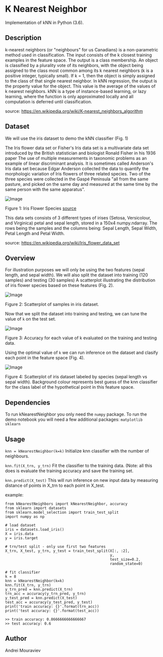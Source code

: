 # K Nearest Neighbor

Implementation of kNN in Python (3.6).


## Description

k-nearest neighbors (or "neighbours" for us Canadians) is a non-parametric method used in classification. The input consists of the k closest training examples in the feature space. The output is a class membership. An object is classified by a plurality vote of its neighbors, with the object being assigned to the class most common among its k nearest neighbors (k is a positive integer, typically small). If k = 1, then the object is simply assigned to the class of that single nearest neighbor.
In kNN regression, the output is the property value for the object. This value is the average of the values of k nearest neighbors. kNN is a type of instance-based learning, or lazy learning, where the function is only approximated locally and all computation is deferred until classification.

source: https://en.wikipedia.org/wiki/K-nearest_neighbors_algorithm

## Dataset

We will use the iris dataset to demo the kNN classifier (Fig. 1)

The Iris flower data set or Fisher's Iris data set is a multivariate data set introduced by the British statistician and biologist Ronald Fisher in his 1936 paper The use of multiple measurements in taxonomic problems as an example of linear discriminant analysis. It is sometimes called Anderson's Iris data set because Edgar Anderson collected the data to quantify the morphologic variation of Iris flowers of three related species. Two of the three species were collected in the Gaspé Peninsula "all from the same pasture, and picked on the same day and measured at the same time by the same person with the same apparatus".

![Image](https://github.com/amourav/kNearestNeighbor/blob/readme/readme_imgs/iris.PNG)

Figure 1: Iris Flower Species [source](https://www.flickr.com/photos/gmayfield10/3352170798/in/photostream/)


This data sets consists of 3 different types of irises (Setosa, Versicolour, and Virginica) petal and sepal length, stored in a 150x4 numpy.ndarray. The rows being the samples and the columns being: Sepal Length, Sepal Width, Petal Length and Petal Width.

source: https://en.wikipedia.org/wiki/Iris_flower_data_set


## Overview

For illustration purposes we will only be using the two features (sepal length, and sepal width). We will also split the dataset into training (120 samples) and testing (30 samples) A scatterplot illustrating the distribution of iris flower species based on these features (Fig. 2).

![Image](https://github.com/amourav/kNearestNeighbor/blob/readme/readme_imgs/scatter1.png)

Figure 2: Scatterplot of samples in iris dataset.

Now that we split the dataset into training and testing, we can tune the value of `k` on the test set.

![Image](https://github.com/amourav/kNearestNeighbor/blob/readme/readme_imgs/tune_k.png)

Figure 3: Accuracy for each value of k evaluated on the training and testing data.

Using the optimal value of `k` we can run inference on the dataset and clasify each point in the feature space (Fig. 4).

![Image](https://github.com/amourav/kNearestNeighbor/blob/readme/readme_imgs/scatter2.png)

Figure 4: Scatterplot of iris dataset labeled by species (sepal length vs sepal width). Background colour represents best guess of the knn classifier for the class label of the hypothetical point in this feature space.


## Dependencies

To run kNearestNeighbor you only need the `numpy` package.
To run the demo notebook you will need a few additional packages:
`matplotlib`
`sklearn`


## Usage

`knn = kNearestNeighbor(k=k)` Initialize knn classifier with the number of neighbours.

`knn.fit(X_trn, y_trn)` Fit the classifier to the training data. (Note: all this does is evaluate the training accuracy and save the training set.

`knn.predict(X_test)` This will run inference on new input data by measuring distance of points in X_trn to each point in X_test.

example:

```
from kNearestNeighbors import kNearestNeighbor, accuracy
from sklearn import datasets
from sklearn.model_selection import train_test_split
import numpy as np

# load dataset
iris = datasets.load_iris()
X = iris.data  
y = iris.target

# trn/test split - only use first two features
X_trn, X_test, y_trn, y_test = train_test_split(X[:, :2], 
                                                y, 
                                                test_size=0.2, 
                                                random_state=0)

# fit classifier
k = 8
knn = kNearestNeighbor(k=k)
knn.fit(X_trn, y_trn)
y_trn_pred = knn.predict(X_trn)
trn_acc = accuracy(y_trn_pred, y_trn)
y_test_pred = knn.predict(X_test)
test_acc = accuracy(y_test_pred, y_test)
print('train accuracy: {}'.format(trn_acc))
print('test accuracy: {}'.format(test_acc))

>> train accuracy: 0.8666666666666667
>> test accuracy: 0.6
```


## Author

Andrei Mouraviev

